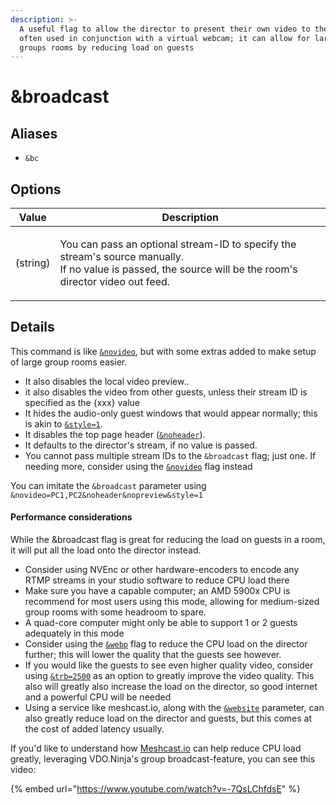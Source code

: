 ```yaml
---
description: >-
  A useful flag to allow the director to present their own video to the group,
  often used in conjunction with a virtual webcam; it can allow for larger
  groups rooms by reducing load on guests
---
```


# \&broadcast

## Aliases

* `&bc`

## Options

| Value    | Description                                                                                                                                                         |
| -------- | ------------------------------------------------------------------------------------------------------------------------------------------------------------------- |
| (string) | <p>You can pass an optional stream-ID to specify the stream's source manually.<br>If no value is passed, the source will be the room's director video out feed.</p> |

## Details

This command is like [`&novideo`](../#novideo), but with some extras added to make setup of large group rooms easier.

* It also disables the local video preview..
* it also disables the video from other guests, unless their stream ID is specified as the {xxx} value
* It hides the audio-only guest windows that would appear normally; this is akin to [`&style=1`](../#style).
* It disables the top page header ([`&noheader`](../#noheader)).
* It defaults to the director's stream, if no value is passed.
* You cannot pass multiple stream IDs to the `&broadcast` flag; just one. If needing more, consider using the [`&novideo`](novideo.md) flag instead

You can imitate the `&broadcast` parameter using `&novideo=PC1,PC2&noheader&nopreview&style=1`

#### Performance considerations

While the \&broadcast flag is great for reducing the load on guests in a room, it will put all the load onto the director instead. &#x20;

* Consider using NVEnc or other hardware-encoders to encode any RTMP streams in your studio software to reduce CPU load there
* Make sure you have a capable computer; an AMD 5900x CPU is recommend for most users using this mode, allowing for medium-sized group rooms with some headroom to spare.
* A quad-core computer might only be able to support 1 or 2 guests adequately in this mode
* Consider using the [`&webp`](webp.md) flag to reduce the CPU load on the director further; this will lower the quality that the guests see however.
* If you would like the guests to see even higher quality video, consider using [`&trb=2500`](totalroombitrate.md) as an option to greatly improve the video quality. This also will greatly also increase the load on the director, so good internet and a powerful CPU will be needed
* Using a service like meshcast.io, along with the [`&website`](../source-parameters/and-website.md) parameter, can also greatly reduce load on the director and guests, but this comes at the cost of added latency usually.

If you'd like to understand how [Meshcast.io](https://meshcast.io) can help reduce CPU load greatly, leveraging VDO.Ninja's group broadcast-feature, you can see this video:&#x20;

{% embed url="https://www.youtube.com/watch?v=-7QsLChfdsE" %}
